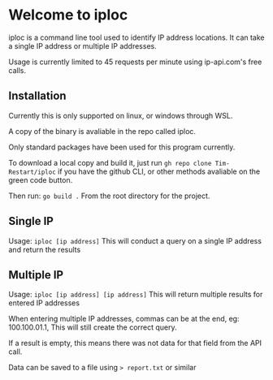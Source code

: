 # Welcome to iploc

iploc is a command line tool used to identify IP address locations. It can take a single IP address or multiple IP addresses.

Usage is currently limited to 45 requests per minute using ip-api.com's free calls.

## Installation
Currently this is only supported on linux, or windows through WSL.

A copy of the binary is avaliable in the repo called iploc.

Only standard packages have been used for this program currently.

To download a local copy and build it, just run `gh repo clone Tim-Restart/iploc` if you have the github CLI, or other methods avaliable on the green code button.

Then run: 
`go build .`
From the root directory for the project.

## Single IP
Usage: `iploc [ip address]`
This will conduct a query on a single IP address and return the results

## Multiple IP
Usage: `iploc [ip address] [ip address]`
This will return multiple results for entered IP addresses

When entering multiple IP addresses, commas can be at the end, eg: 100.100.01.1,
This will still create the correct query.

If a result is empty, this means there was not data for that field from the API call.

Data can be saved to a file using `> report.txt` or similar
